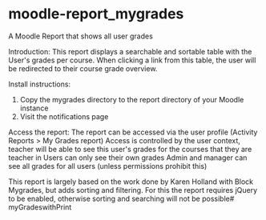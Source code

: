 moodle-report_mygrades
==================

A Moodle Report that shows all user grades

Introduction:
This report displays a searchable and sortable table with the User's grades per course.
When clicking a link from this table, the user will be redirected to their course grade overview.

Install instructions:
1. Copy the mygrades directory to the report directory of your Moodle instance
2. Visit the notifications page

Access the report:
The report can be accessed via the user profile (Activity Reports > My Grades report)
Access is controlled by the user context, teacher will be able to see this user's grades for the courses that they are teacher in
Users can only see their own grades
Admin and manager can see all grades for all users (unless permissions prohibit this)


This report is largely based on the work done by Karen Holland with Block Mygrades, but adds sorting and filtering.
For this the report requires jQuery to be enabled, otherwise sorting and searching will not be possible# myGradeswithPrint

